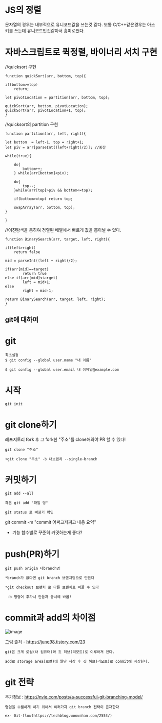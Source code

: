 # JS의 정렬

문자열의 경우는 내부적으로 유니코드값을 쓰는것 같다. 
보통 C/C++같은경우는 아스키를 쓰는데 유니코드인것같아서 흥미로웠다.


# 자바스크립트로 퀵정렬, 바이너리 서치 구현 

//quicksort 구현

    function quickSort(arr, bottom, top){

    if(bottom>=top)
        return;

    let pivotLocation = partition(arr, bottom, top);

    quickSort(arr, bottom, pivotLocation);
    quickSort(arr, pivotLocation+1, top);
    }

//quicksort의 partition 구현

    function partition(arr, left, right){
    
    let bottom  = left-1, top = right+1;
    let piv = arr[parseInt((left+right)/2)]; //중간
    
    while(true){
        
        do{
            bottom++;
        } while(arr[bottom]<piv);
        
        do{
            top--;
        }while(arr[top]>piv && bottom<=top);

        if(bottom>=top) return top;

        swapArray(arr, bottom, top);
    }

    }

//이진탐색을 통하여 정렬된 배열에서 빠르게 값을 뽑아낼 수 있다. 

    function BinarySearch(arr, target, left, right){

    if(left>right)
        return false

    mid = parseInt((left + right)/2);
   
    if(arr[mid]==target)
            return true
    else if(arr[mid]<target)
            left = mid+1;
    else
            right = mid-1;
    
    return BinarySearch(arr, target, left, right);
    } 
    
## git에 대하여 

# git
    최초설정 
    $ git config --global user.name "내 이름"
    
    $ git config --global user.email 내 이메일@example.com

# 시작

    git init

# git clone하기

레포지토리 fork 후 그 fork한 "주소"를 clone해와야 PR 할 수 있다!

    git clone "주소" 
    
    +git clone "주소" -b 내브렌치 --single-branch
    
 
 
# 커밋하기 

    git add --all
    
    혹은 git add "파일 명"
    
    git status 로 바뀐거 확인
    
git commit -m "commit 어쩌고저쩌고 내용 요약"

* 기능 함수별로 꾸준히 커밋하는게 좋다?

# push(PR)하기

    git push origin 내branch명 
    
    *branch가 없다면 git branch 브랜치명으로 만든다 
    
    *git checkout 브랜치 로 다른 브렌치로 바꿀 수 있다
    
     -b 명령어 추가시 만듬과 동시에 바꿈!     
     
     
# commit과 add의 차이점

![image](https://user-images.githubusercontent.com/40421183/126145251-9570cc51-747e-4e68-bd88-c5accec4f98f.png)

그림 출처 - https://june98.tistory.com/23

    git은 크게 로컬(내 컴퓨터)와 깃 허브(리모트)로 이루어져 있다.
    
    add로 storage area(로컬)에 일단 저장 후 깃 허브(리모트)로 commit해 저장한다.
    
   
   

# git 전략

추가정보 : https://nvie.com/posts/a-successful-git-branching-model/
   
    협업을 수월하게 하기 위해서 여러가지 git branch 전략이 존재한다
    
    ex- Git-flow(https://techblog.woowahan.com/2553/)
    
    
 
    
